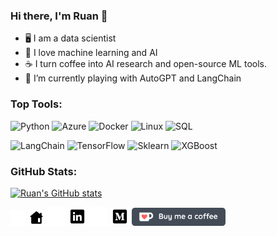 ### Hi there, I'm Ruan 👋

- 🖥 I am a data scientist
- 🧠 I love machine learning and AI
- ☕ I turn coffee into AI research and open-source ML tools.
- 🌱 I’m currently playing with AutoGPT and LangChain

### Top Tools:
![Python](https://img.shields.io/badge/-Python-000?&logo=python&style=for-the-badge)
![Azure](https://img.shields.io/badge/-Azure-000?&logo=microsoftazure&style=for-the-badge)
![Docker](https://img.shields.io/badge/-Docker-000?&logo=Docker&style=for-the-badge)
![Linux](https://img.shields.io/badge/-Linux-000?&logo=Linux&style=for-the-badge)
![SQL](https://img.shields.io/badge/-SQL-000?&logo=microsoftsqlserver&style=for-the-badge)

![LangChain](https://img.shields.io/badge/-🦜LangChain-000?&logo=langchain&style=for-the-badge)
![TensorFlow](https://img.shields.io/badge/-TensorFlow-000?&logo=TensorFlow&style=for-the-badge)
![Sklearn](https://img.shields.io/badge/-Sklearn-000?&logo=scikitlearn&style=for-the-badge)
![XGBoost](https://img.shields.io/badge/-XGBoost-000?&logo=xgboost&style=for-the-badge)
<!-- ![Pandas](https://img.shields.io/badge/-Pandas-000?&logo=pandas&style=for-the-badge)
![NumPy](https://img.shields.io/badge/-NumPy-000?&logo=numpy&style=for-the-badge) -->

### GitHub Stats:
[![Ruan's GitHub stats](https://github-readme-stats.vercel.app/api?username=ruankie&show_icons=true&theme=slateorange&count_private=true&include_all_commits=true)](https://github.com/anuraghazra/github-readme-stats)

[<img src='icons/home-light.svg' alt='linkedin' height='25'>](https://ruankie.github.io/#gh-dark-mode-only)
[<img src='icons/home-dark.svg' alt='linkedin' height='25'>](https://ruankie.github.io/#gh-light-mode-only)
[<img src='icons/linkedin-light.svg' alt='linkedin' height='30'>](https://www.linkedin.com/in/ruan-pretorius/#gh-dark-mode-only)
[<img src='icons/linkedin-dark.svg' alt='linkedin' height='30'>](https://www.linkedin.com/in/ruan-pretorius/#gh-light-mode-only)
[<img src='icons/medium-light.svg' alt='linkedin' height='30'>](https://medium.com/@ruankie#gh-dark-mode-only)
[<img src='icons/medium-dark.svg' alt='linkedin' height='30'>](https://medium.com/@ruankie#gh-light-mode-only)
[<img src="icons/BuyMeACoffee_dark@2x.png" alt="ko-fi" width="150"/>](https://ko-fi.com/N4N6D8Q0K)

<!--
**ruankie/ruankie** is a ✨ _special_ ✨ repository because its `README.md` (this file) appears on your GitHub profile.

Here are some ideas to get you started:

- 🔭 I’m currently working on ...
- 🌱 I’m currently learning ...
- 👯 I’m looking to collaborate on ...
- 🤔 I’m looking for help with ...
- 💬 Ask me about ...
- 📫 How to reach me: ...
- 😄 Pronouns: ...
- ⚡ Fun fact: ...

Use these icons:
https://icons8.com/icon/set/social-media/ios-glyphs
save .svg with size 50x50
-->
